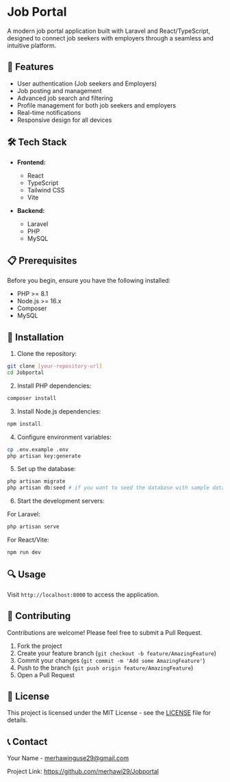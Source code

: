 # Job Portal

A modern job portal application built with Laravel and React/TypeScript, designed to connect job seekers with employers through a seamless and intuitive platform.

## 🚀 Features

- User authentication (Job seekers and Employers)
- Job posting and management
- Advanced job search and filtering
- Profile management for both job seekers and employers
- Real-time notifications
- Responsive design for all devices

## 🛠️ Tech Stack

- **Frontend:**
  - React
  - TypeScript
  - Tailwind CSS
  - Vite

- **Backend:**
  - Laravel
  - PHP
  - MySQL

## 📋 Prerequisites

Before you begin, ensure you have the following installed:
- PHP >= 8.1
- Node.js >= 16.x
- Composer
- MySQL

## 🔧 Installation

1. Clone the repository:
```bash
git clone [your-repository-url]
cd Jobportal
```

2. Install PHP dependencies:
```bash
composer install
```

3. Install Node.js dependencies:
```bash
npm install
```

4. Configure environment variables:
```bash
cp .env.example .env
php artisan key:generate
```

5. Set up the database:
```bash
php artisan migrate
php artisan db:seed # if you want to seed the database with sample data
```

6. Start the development servers:

For Laravel:
```bash
php artisan serve
```

For React/Vite:
```bash
npm run dev
```

## 🔍 Usage

Visit `http://localhost:8000` to access the application.

## 🤝 Contributing

Contributions are welcome! Please feel free to submit a Pull Request.

1. Fork the project
2. Create your feature branch (`git checkout -b feature/AmazingFeature`)
3. Commit your changes (`git commit -m 'Add some AmazingFeature'`)
4. Push to the branch (`git push origin feature/AmazingFeature`)
5. Open a Pull Request

## 📝 License

This project is licensed under the MIT License - see the [LICENSE](LICENSE) file for details.

## 📞 Contact

Your Name - merhawinguse29@gmail.com

Project Link: https://github.com/merhawi29/Jobportal
